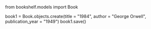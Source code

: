 from bookshelf.models import Book 

book1 = Book.objects.create(title = "1984", author = "George Orwell", publication_year = "1949")
book1.save()